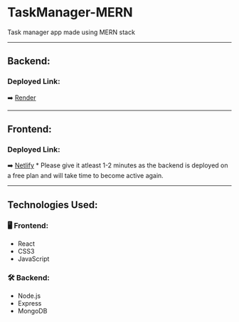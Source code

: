 # TaskManager-MERN
Task manager app made using MERN stack

---

## Backend:
### Deployed Link:
➡️ [Render](https://projects-98l0.onrender.com)

---

## Frontend:
### Deployed Link:
➡️ [Netlify](https://spiffy-crumble-fec0d5.netlify.app)
    * Please give it atleast 1-2 minutes as the backend is deployed on a 
      free plan and will take time to become active again. 

---

## Technologies Used:

### 🖥️ Frontend:
- React  
- CSS3  
- JavaScript

### 🛠️ Backend:
- Node.js  
- Express  
- MongoDB
